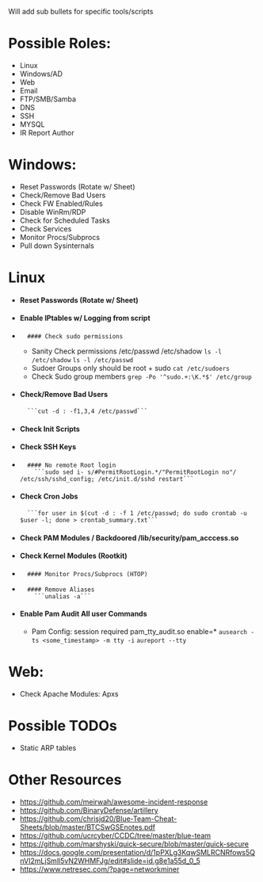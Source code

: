 Will add sub bullets for specific tools/scripts

# Possible Roles:
-	Linux
-	Windows/AD
-	Web
-	Email
-	FTP/SMB/Samba
-	DNS
-	SSH
-	MYSQL
- IR Report Author 

# Windows:
-	Reset Passwords (Rotate w/ Sheet)
-	Check/Remove Bad Users
-	Check FW Enabled/Rules
-	Disable WinRm/RDP
-	Check for Scheduled Tasks
-	Check Services
-	Monitor Procs/Subprocs
-	Pull down Sysinternals

# Linux
-	#### Reset Passwords (Rotate w/ Sheet)
-	#### Enable IPtables w/ Logging from script
-       #### Check sudo permissions
     - Sanity Check permissions /etc/passwd /etc/shadow
          ```ls -l /etc/shadow```
          ```ls -l /etc/passwd```
     -  Sudoer Groups only should be root + sudo
           ```cat /etc/sudoers```
     -  Check Sudo group members
          ```grep -Po '^sudo.+:\K.*$' /etc/group```
-	#### Check/Remove Bad Users
          ```cut -d : -f1,3,4 /etc/passwd```
-	#### Check Init Scripts
-	#### Check SSH Keys
-       #### No remote Root login
          ```sudo sed i- s/#PermitRootLogin.*/"PermitRootLogin no"/ /etc/ssh/sshd_config; /etc/init.d/sshd restart```
-	#### Check Cron Jobs
          ```for user in $(cut -d : -f 1 /etc/passwd; do sudo crontab -u $user -l; done > crontab_summary.txt```
-	#### Check PAM Modules / Backdoored /lib/security/pam_acccess.so
-	#### Check Kernel Modules (Rootkit)
-       #### Monitor Procs/Subprocs (HTOP)
-       #### Remove Aliases 
          ```unalias -a```
-	#### Enable Pam Audit All user Commands
     - Pam Config: session    required     pam_tty_audit.so enable=*
      	```ausearch -ts <some_timestamp> -m tty -i```
        ```aureport --tty```

# Web:
-	Check Apache Modules: Apxs

# Possible TODOs
-	Static ARP tables	

# Other Resources

- https://github.com/meirwah/awesome-incident-response
- https://github.com/BinaryDefense/artillery
- https://github.com/chrisjd20/Blue-Team-Cheat-Sheets/blob/master/BTCSwGSEnotes.pdf
- https://github.com/ucrcyber/CCDC/tree/master/blue-team
- https://github.com/marshyski/quick-secure/blob/master/quick-secure
- https://docs.google.com/presentation/d/1pPXLg3KqwSMLRCNRfows5QnVI2mLjSmll5vN2WHMFJg/edit#slide=id.g8e1a55d_0_5
- https://www.netresec.com/?page=networkminer
